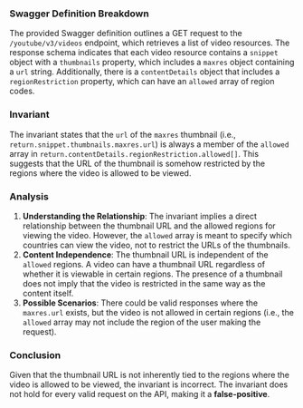### Swagger Definition Breakdown
The provided Swagger definition outlines a GET request to the `/youtube/v3/videos` endpoint, which retrieves a list of video resources. The response schema indicates that each video resource contains a `snippet` object with a `thumbnails` property, which includes a `maxres` object containing a `url` string. Additionally, there is a `contentDetails` object that includes a `regionRestriction` property, which can have an `allowed` array of region codes.

### Invariant
The invariant states that the `url` of the `maxres` thumbnail (i.e., `return.snippet.thumbnails.maxres.url`) is always a member of the `allowed` array in `return.contentDetails.regionRestriction.allowed[]`. This suggests that the URL of the thumbnail is somehow restricted by the regions where the video is allowed to be viewed.

### Analysis
1. **Understanding the Relationship**: The invariant implies a direct relationship between the thumbnail URL and the allowed regions for viewing the video. However, the `allowed` array is meant to specify which countries can view the video, not to restrict the URLs of the thumbnails.
2. **Content Independence**: The thumbnail URL is independent of the `allowed` regions. A video can have a thumbnail URL regardless of whether it is viewable in certain regions. The presence of a thumbnail does not imply that the video is restricted in the same way as the content itself.
3. **Possible Scenarios**: There could be valid responses where the `maxres.url` exists, but the video is not allowed in certain regions (i.e., the `allowed` array may not include the region of the user making the request).

### Conclusion
Given that the thumbnail URL is not inherently tied to the regions where the video is allowed to be viewed, the invariant is incorrect. The invariant does not hold for every valid request on the API, making it a **false-positive**.
